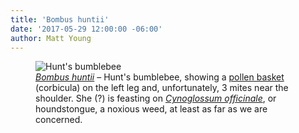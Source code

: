 ```yaml
---
title: 'Bombus huntii'
date: '2017-05-29 12:00:00 -06:00'
author: Matt Young
---
```

<figure>
<img src="{{ site.baseurl }}/uploads/2017/DSC01239_Bombus_huntii_600.jpg" alt="Hunt's bumblebee"/>
<figcaption>
<a href="https://en.wikipedia.org/wiki/Bombus_huntii"><i>Bombus huntii</i></a> &ndash; Hunt's bumblebee, showing a <a href="https://www.whatsthatbug.com/category/bees/bumble-bees/">pollen basket</a> (corbicula) on the left leg and, unfortunately, 3 mites near the shoulder. She (?) is feasting on <a href="http://www.easterncoloradowildflowers.com/_c_3frame.htm"><i>Cynoglossum officinale</i></a>, or houndstongue, a noxious weed, at least as far as we are concerned.
</figcaption>
</figure>
